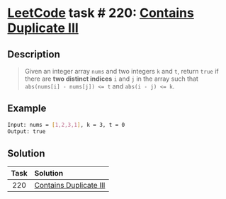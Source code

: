 # [LeetCode][leetcode] task # 220: [Contains Duplicate III][task]

Description
-----------

> Given an integer array `nums` and two integers `k` and `t`,
> return `true` if there are **two distinct indices** `i` and `j`
> in the array such that `abs(nums[i] - nums[j]) <= t` and `abs(i - j) <= k`.

Example
-------

```sh
Input: nums = [1,2,3,1], k = 3, t = 0
Output: true
```

Solution
--------

| Task | Solution                           |
|:----:|:-----------------------------------|
| 220  | [Contains Duplicate III][solution] |


[leetcode]: <http://leetcode.com/>
[task]: <https://leetcode.com/problems/contains-duplicate-iii/>
[solution]: <https://github.com/wellaxis/witalis-jkit/blob/main/module/tasks/src/main/java/com/witalis/jkit/tasks/core/task/leetcode/h3/p220/option/Practice.java>
